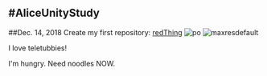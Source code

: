 #AliceUnityStudy
---
##Dec. 14, 2018
Create my first repository: [redThing](https://github.com/QinnanLin/AliceUnityStudy)
![po](https://img.maximummedia.ie/her_ie/eyJkYXRhIjoie1widXJsXCI6XCJodHRwOlxcXC9cXFwvbWVkaWEtaGVyLm1heGltdW1tZWRpYS5pZS5zMy5hbWF6b25hd3MuY29tXFxcL3dwLWNvbnRlbnRcXFwvdXBsb2Fkc1xcXC8yMDE2XFxcLzA2XFxcLzAxMTg1MDAyXFxcL2ZlYXQxLTEwMjR4NTc2LnBuZ1wiLFwid2lkdGhcIjo3NDAsXCJoZWlnaHRcIjo0MTYsXCJkZWZhdWx0XCI6XCJodHRwczpcXFwvXFxcL3d3dy5oZXIuaWVcXFwvYXNzZXRzXFxcL2ltYWdlc1xcXC9oZXJcXFwvbm8taW1hZ2UucG5nP3Y9NVwifSIsImhhc2giOiJkODQwNjc1M2VkNDJiMTM3MTczNjk4OTE3YTkxNGZhN2VjMmQ3NzExIn0=/feat1-1024x576.png)
![maxresdefault](https://i.imgur.com/hXe2ZE8.jpg)

I love teletubbies!

I'm hungry. Need noodles NOW.